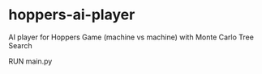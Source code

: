 # hoppers-ai-player

AI player for Hoppers Game (machine vs machine) with Monte Carlo Tree Search

RUN main.py
